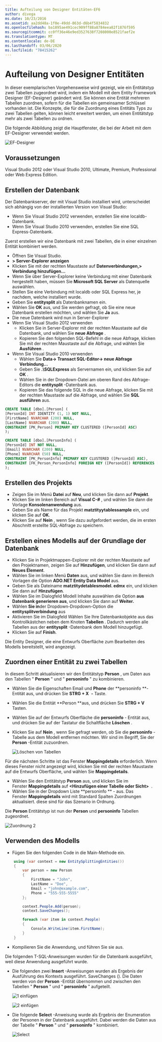 ```yaml
---
title: Aufteilung von Designer Entitäten-EF6
author: divega
ms.date: 10/23/2016
ms.assetid: aa2dd48a-1f0e-49dd-863d-d6b4f5834832
ms.openlocfilehash: ba1895ae491cec909ff88a8784eea82f1876f595
ms.sourcegitcommit: cc0ff36e46e9ed3527638f7208000e8521faef2e
ms.translationtype: MT
ms.contentlocale: de-DE
ms.lasthandoff: 03/06/2020
ms.locfileid: "78415262"
---
```

# <a name="designer-entity-splitting"></a>Aufteilung von Designer Entitäten
In dieser exemplarischen Vorgehensweise wird gezeigt, wie ein Entitätstyp zwei Tabellen zugeordnet wird, indem ein Modell mit dem Entity Framework Designer (EF-Designer) geändert wird. Sie können eine Entität mehreren Tabellen zuordnen, sofern für die Tabellen ein gemeinsamer Schlüssel vorhanden ist. Die Konzepte, die für die Zuordnung eines Entitäts Typs zu zwei Tabellen gelten, können leicht erweitert werden, um einen Entitätstyp mehr als zwei Tabellen zu ordnen.

Die folgende Abbildung zeigt die Hauptfenster, die bei der Arbeit mit dem EF-Designer verwendet werden.

![EF-Designer](~/ef6/media/efdesigner.png)

## <a name="prerequisites"></a>Voraussetzungen

Visual Studio 2012 oder Visual Studio 2010, Ultimate, Premium, Professional oder Web Express Edition.

## <a name="create-the-database"></a>Erstellen der Datenbank

Der Datenbankserver, der mit Visual Studio installiert wird, unterscheidet sich abhängig von der installierten Version von Visual Studio:

-   Wenn Sie Visual Studio 2012 verwenden, erstellen Sie eine localdb-Datenbank.
-   Wenn Sie Visual Studio 2010 verwenden, erstellen Sie eine SQL Express-Datenbank.

Zuerst erstellen wir eine Datenbank mit zwei Tabellen, die in einer einzelnen Entität kombiniert werden.

-   Öffnen Sie Visual Studio.
-   **&gt; Server-Explorer anzeigen**
-   Klicken Sie mit der rechten Maustaste auf **Datenverbindungen,&gt; Verbindung hinzufügen...**
-   Wenn Sie über Server-Explorer keine Verbindung mit einer Datenbank hergestellt haben, müssen Sie **Microsoft SQL Server** als Datenquelle auswählen.
-   Stellen Sie eine Verbindung mit localdb oder SQL Express her, je nachdem, welche installiert wurde.
-   Geben Sie **entitysplit** als Datenbanknamen ein.
-   Wählen Sie **OK** aus, und Sie werden gefragt, ob Sie eine neue Datenbank erstellen möchten, und wählen Sie **Ja** aus.
-   Die neue Datenbank wird nun in Server-Explorer
-   Wenn Sie Visual Studio 2012 verwenden
    -   Klicken Sie in Server-Explorer mit der rechten Maustaste auf die Datenbank, und wählen Sie **neue Abfrage** .
    -   Kopieren Sie den folgenden SQL-Befehl in die neue Abfrage, klicken Sie mit der rechten Maustaste auf die Abfrage, und wählen Sie **Ausführen** .
-   Wenn Sie Visual Studio 2010 verwenden
    -   Wählen Sie **Data-&gt; Transact SQL-Editor-&gt; neue Abfrage Verbindung...**
    -   Geben Sie **.\\SQLExpress** als Servernamen ein, und klicken Sie auf **OK** .
    -   Wählen Sie in der Dropdown-Datei am oberen Rand des Abfrage-Editors die **entitysplit** -Datenbank aus.
    -   Kopieren Sie das folgende SQL in die neue Abfrage, klicken Sie mit der rechten Maustaste auf die Abfrage, und wählen Sie **SQL ausführen** aus.

``` SQL
CREATE TABLE [dbo].[Person] (
[PersonId] INT IDENTITY (1, 1) NOT NULL,
[FirstName] NVARCHAR (200) NULL,
[LastName] NVARCHAR (200) NULL,
CONSTRAINT [PK_Person] PRIMARY KEY CLUSTERED ([PersonId] ASC)
);

CREATE TABLE [dbo].[PersonInfo] (
[PersonId] INT NOT NULL,
[Email] NVARCHAR (200) NULL,
[Phone] NVARCHAR (50) NULL,
CONSTRAINT [PK_PersonInfo] PRIMARY KEY CLUSTERED ([PersonId] ASC),
CONSTRAINT [FK_Person_PersonInfo] FOREIGN KEY ([PersonId]) REFERENCES [dbo].[Person] ([PersonId]) ON DELETE CASCADE
);
```

## <a name="create-the-project"></a>Erstellen des Projekts

-   Zeigen Sie im Menü **Datei** auf **Neu**, und klicken Sie dann auf **Projekt**.
-   Klicken Sie im linken Bereich auf **Visual C-\#** , und wählen Sie dann die Vorlage **Konsolenanwendung** aus.
-   Geben Sie als Name für das Projekt **matztityytablessample** ein, und klicken Sie auf **OK**.
-   Klicken Sie auf **Nein** , wenn Sie dazu aufgefordert werden, die im ersten Abschnitt erstellte SQL-Abfrage zu speichern.

## <a name="create-a-model-based-on-the-database"></a>Erstellen eines Modells auf der Grundlage der Datenbank

-   Klicken Sie in Projektmappen-Explorer mit der rechten Maustaste auf den Projektnamen, zeigen Sie auf **Hinzufügen**, und klicken Sie dann auf **Neues Element**.
-   Wählen Sie im linken Menü **Daten** aus, und wählen Sie dann im Bereich Vorlagen die Option **ADO.NET Entity Data Model** aus.
-   Geben Sie als Dateiname **matztitydetablesmodel. edmx** ein, und klicken Sie dann auf **Hinzufügen**.
-   Wählen Sie im Dialogfeld Modell Inhalte auswählen die Option **aus Datenbank generieren aus**, und klicken Sie dann auf **Weiter.**
-   Wählen **Sie in**der Dropdown-Dropdown-Option die **entitysplitverbindung** aus
-   Aktivieren Sie im Dialogfeld Wählen Sie Ihre Datenbankobjekte aus das Kontrollkästchen neben dem Knoten **Tabellen** .
    Dadurch werden alle Tabellen aus der **entitysplit** -Datenbank dem Modell hinzugefügt.
-   Klicken Sie auf **Finish**.

Die Entity Designer, die eine Entwurfs Oberfläche zum Bearbeiten des Modells bereitstellt, wird angezeigt.

## <a name="map-an-entity-to-two-tables"></a>Zuordnen einer Entität zu zwei Tabellen

In diesem Schritt aktualisieren wir den Entitätstyp **Person** , um Daten aus den Tabellen " **Person** " und " **personinfo** " zu kombinieren.

-   Wählen Sie die Eigenschaften Email und **Phone** der **personinfo **-Entität aus, und drücken Sie **STRG + X**  **-** Taste.
-   Wählen Sie die Entität **Person **aus, und drücken Sie **STRG + V** Tasten.
-   Wählen Sie auf der Entwurfs Oberfläche die **personinfo** - Entität aus, und drücken Sie auf der Tastatur die Schaltfläche **Löschen** .
-   Klicken Sie auf **Nein** , wenn Sie gefragt werden, ob Sie die **personinfo** -Tabelle aus dem Modell entfernen möchten. Wir sind im Begriff, Sie der **Person** -Entität zuzuordnen.

    ![Löschen von Tabellen](~/ef6/media/deletetables.png)

Für die nächsten Schritte ist das Fenster **Mappingdetails** erforderlich. Wenn dieses Fenster nicht angezeigt wird, klicken Sie mit der rechten Maustaste auf die Entwurfs Oberfläche, und wählen Sie **Mappingdetails**.

-   Wählen Sie den Entitätstyp **Person** aus, und klicken Sie im Fenster **Mappingdetails** auf **&lt;Hinzufügen einer Tabelle oder Sicht&gt;**  .
-   Wählen Sie in der Dropdown Liste **personinfo ** - aus.
    Das Fenster **Mappingdetails** wird mit Standard Spalten Zuordnungen aktualisiert. diese sind für das Szenario in Ordnung.

Die **Person** Entitätstyp ist nun der **Person** und **personinfo** Tabellen zugeordnet.

![Zuordnung 2](~/ef6/media/mapping2.png)

## <a name="use-the-model"></a>Verwenden des Modells

-   Fügen Sie den folgenden Code in die Main-Methode ein.

``` csharp
    using (var context = new EntitySplittingEntities())
    {
        var person = new Person
        {
            FirstName = "John",
            LastName = "Doe",
            Email = "john@example.com",
            Phone = "555-555-5555"
        };

        context.People.Add(person);
        context.SaveChanges();

        foreach (var item in context.People)
        {
            Console.WriteLine(item.FirstName);
        }
    }
```

-   Kompilieren Sie die Anwendung, und führen Sie sie aus.

Die folgenden T-SQL-Anweisungen wurden für die Datenbank ausgeführt, weil diese Anwendung ausgeführt wurde. 

-   Die folgenden zwei **Insert** -Anweisungen wurden als Ergebnis der Ausführung des Kontexts ausgeführt. SaveChanges (). Die Daten werden von der **Person** -Entität übernommen und zwischen den Tabellen " **Person** " und " **personinfo** " aufgeteilt.

    ![1 einfügen](~/ef6/media/insert1.png)

    ![2 einfügen](~/ef6/media/insert2.png)
-   Die folgende **Select** -Anweisung wurde als Ergebnis der Enumeration der Personen in der Datenbank ausgeführt. Dabei werden die Daten aus der Tabelle " **Person** " und " **personinfo** " kombiniert.

    ![Select](~/ef6/media/select.png)
